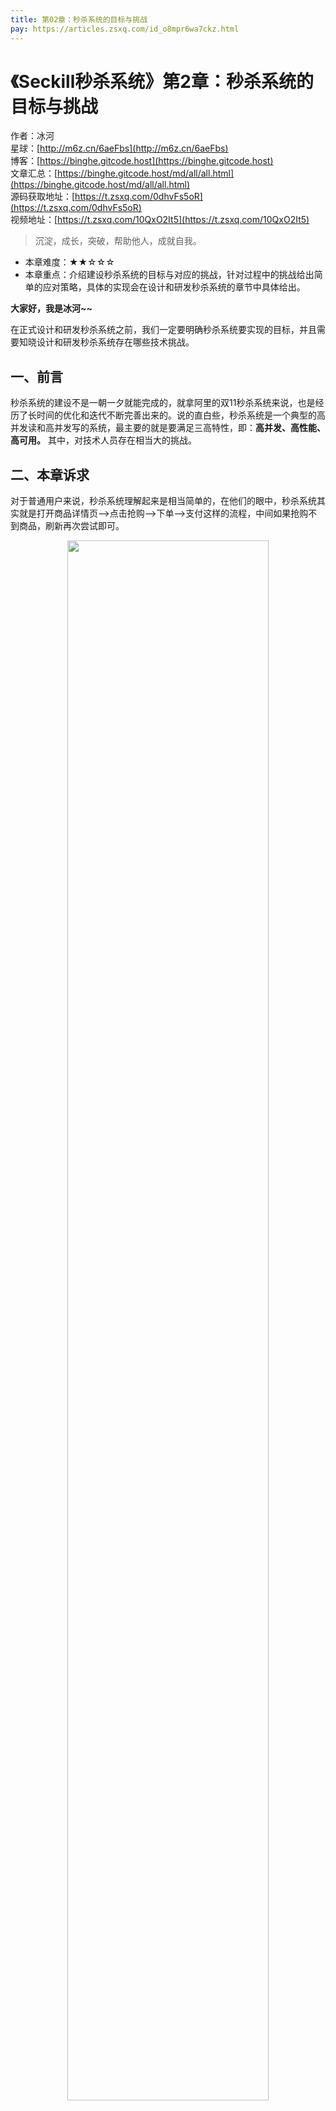 ```yaml
---
title: 第02章：秒杀系统的目标与挑战
pay: https://articles.zsxq.com/id_o8mpr6wa7ckz.html
---
```

 
# 《Seckill秒杀系统》第2章：秒杀系统的目标与挑战

作者：冰河
<br/>星球：[http://m6z.cn/6aeFbs](http://m6z.cn/6aeFbs)
<br/>博客：[https://binghe.gitcode.host](https://binghe.gitcode.host)
<br/>文章汇总：[https://binghe.gitcode.host/md/all/all.html](https://binghe.gitcode.host/md/all/all.html)
<br/>源码获取地址：[https://t.zsxq.com/0dhvFs5oR](https://t.zsxq.com/0dhvFs5oR)
<br/>视频地址：[https://t.zsxq.com/10QxO2It5](https://t.zsxq.com/10QxO2It5)

> 沉淀，成长，突破，帮助他人，成就自我。

* 本章难度：★★☆☆☆
* 本章重点：介绍建设秒杀系统的目标与对应的挑战，针对过程中的挑战给出简单的应对策略，具体的实现会在设计和研发秒杀系统的章节中具体给出。

**大家好，我是冰河~~**

在正式设计和研发秒杀系统之前，我们一定要明确秒杀系统要实现的目标，并且需要知晓设计和研发秒杀系统存在哪些技术挑战。

## 一、前言

秒杀系统的建设不是一朝一夕就能完成的，就拿阿里的双11秒杀系统来说，也是经历了长时间的优化和迭代不断完善出来的。说的直白些，秒杀系统是一个典型的高并发读和高并发写的系统，最主要的就是要满足三高特性，即：**高并发、高性能、高可用。** 其中，对技术人员存在相当大的挑战。

## 二、本章诉求

对于普通用户来说，秒杀系统理解起来是相当简单的，在他们的眼中，秒杀系统其实就是打开商品详情页——>点击抢购——>下单——>支付这样的流程，中间如果抢购不到商品，刷新再次尝试即可。


<div align="center">
    <img src="https://binghe.gitcode.host/images/project/seckill/scekill-2023-05-04-001.png?raw=true" width="80%">
    <br/>
</div>

所以，一个秒杀系统对于普通用户来说，本质上就是抢购——>下单——>支付三个步骤。但是，站在技术人员的角度，就不能这么理解秒杀系统了。作为技术人员，需要明确知晓建设秒杀系统的目标，并且在实施过程中会存在哪些技术挑战。

所以，本章，我们主要是站在技术人员的角度来阐述建设秒杀系统时，要实现的目标和存在的技术挑战。

## 三、秒杀系统的目标

在互联网项目中，几乎大部分项目无外乎会涉及三个端：C端、B端和运营端，其中，C端直面用户，B端直面企业，运营端也叫做平台端，平台端是C端和B端的重要保障。所以，秒杀系统的目标一般可以从C端、B端和平台端进行阐述。


<div align="center">
    <img src="https://binghe.gitcode.host/images/project/seckill/scekill-2023-05-04-002.png?raw=true" width="80%">
    <br/>
</div>

### 3.1 C端目标

无论是秒杀系统，还是其他的系统，毫无疑问，C端用户就是上帝。对于C端用户这些上帝来说，使用系统时，体验要流畅，数据要准确。不能出现突然的卡顿、白屏、无法加载等，不然这种体验是非常糟糕的，会导致C端用户失去对系统的兴趣，慢慢的就会造成用户流失，这种影响就会比较严重。


<div align="center">
    <img src="https://binghe.gitcode.host/images/project/seckill/scekill-2023-05-04-003.png?raw=true" width="80%">
    <br/>
</div>

**总结：对于C端来说，最重要的目标就是要保证页面流畅不卡顿、不出现白屏、接口要稳定、数据要准确。**

## 查看完整文章

加入[冰河技术](http://m6z.cn/6aeFbs)知识星球，解锁完整技术文章与完整代码